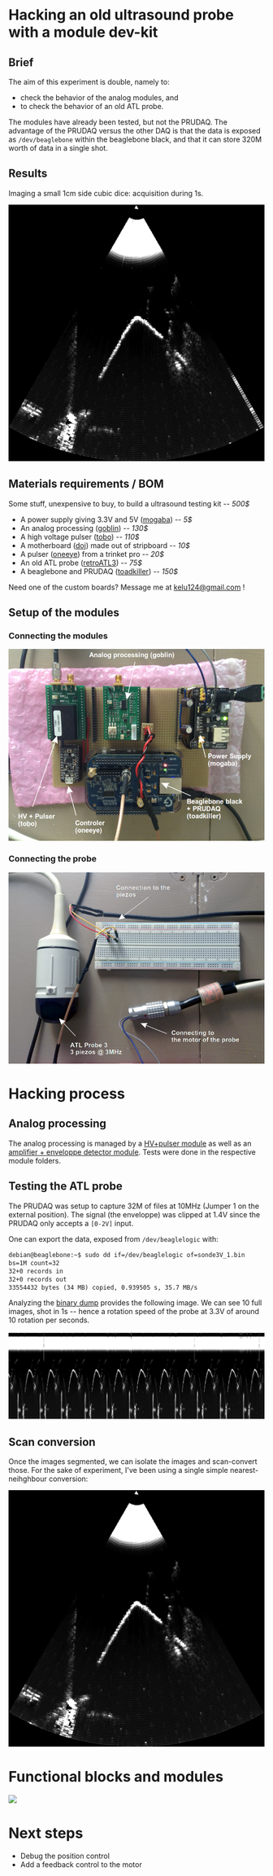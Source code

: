 # Hacking an old ultrasound probe with a module dev-kit

## Brief

The aim of this experiment is double, namely to:

* check the behavior of the analog modules, and
* to check the behavior of an old ATL probe.

The modules have already been tested, but not the PRUDAQ. The advantage of the PRUDAQ versus the other DAQ is that the data is exposed as `/dev/beaglebone` within the beaglebone black, and that it can store 320M worth of data in a single shot.

## Results

Imaging a small 1cm side cubic dice: acquisition during 1s.

![Results](sonde3V_1.gif)

## Materials requirements / BOM

Some stuff, unexpensive to buy, to build a ultrasound testing kit -- _500$_

* A power supply giving 3.3V and 5V ([mogaba](/mogaba/)) -- _5$_
* An analog processing ([goblin](/goblin/)) -- _130$_
* A high voltage pulser ([tobo](/tobo/)) -- _110$_
* A motherboard ([doj](/doj/)) made out of stripboard  -- _10$_
* A pulser ([oneeye](/oneeye/)) from a trinket pro  -- _20$_
* An old ATL probe ([retroATL3](/retroATL3/)) -- _75$_
* A beaglebone and PRUDAQ ([toadkiller](/toadkiller/)) -- _150$_

Need one of the custom boards? Message me at kelu124@gmail.com !

## Setup of the modules

### Connecting the modules

![](IMG_3430.png)

### Connecting the probe

![](IMG_3428.png)

# Hacking process

## Analog processing

The analog processing is managed by a [HV+pulser module](/tobo/) as well as an [amplifier + enveloppe detector module](/goblin/). Tests were done in the respective module folders.

## Testing the ATL probe

The PRUDAQ was setup to capture 32M of files at 10MHz (Jumper 1 on the external position). The signal (the enveloppe) was clipped at 1.4V since the PRUDAQ only accepts a `[0-2V]` input.

One can export the data, exposed from `/dev/beaglelogic` with:

````
debian@beaglebone:~$ sudo dd if=/dev/beaglelogic of=sonde3V_1.bin bs=1M count=32
32+0 records in
32+0 records out
33554432 bytes (34 MB) copied, 0.939505 s, 35.7 MB/s
````

Analyzing the [binary dump](sonde3V_1.tar.bz2) provides the following image. We can see 10 full images, shot in 1s -- hence a rotation speed of the probe at 3.3V of around 10 rotation per seconds.

![](sonde3V_1.png)


## Scan conversion

Once the images segmented, we can isolate the images and scan-convert those. For the sake of experiment, I've been using a single simple nearest-neihghbour conversion:

![](sonde3V_1-4.csv-SC.png)

# Functional blocks and modules

![](https://raw.githubusercontent.com/kelu124/echomods/master/include/sets/highspeed.png)

# Next steps

* Debug the position control
* Add a feedback control to the motor
